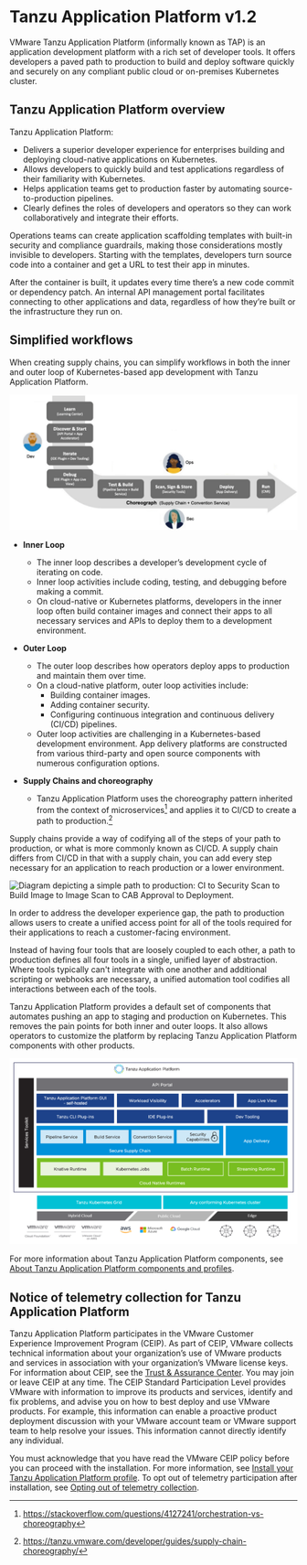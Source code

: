 # Tanzu Application Platform v1.2

VMware Tanzu Application Platform (informally known as TAP) is an application development platform with a rich set
of developer tools. It offers developers a paved path to production to build and deploy software quickly and
securely on any compliant public cloud or on-premises Kubernetes cluster.

## <a id='overview'></a> Tanzu Application Platform overview

Tanzu Application Platform:

- Delivers a superior developer experience for enterprises building and deploying cloud-native applications on Kubernetes.
- Allows developers to quickly build and test applications regardless of their familiarity with Kubernetes.
- Helps application teams get to production faster by automating source-to-production pipelines.
- Clearly defines the roles of developers and operators so they can work collaboratively and integrate their efforts.

Operations teams can create application scaffolding templates with built-in security and compliance
guardrails, making those considerations mostly invisible to developers. Starting with the templates,
developers turn source code into a container and get a URL to test their app in minutes.

After the container is built, it updates every time there’s a new code commit or dependency patch. An internal API management portal facilitates connecting to other applications and data, regardless of how they’re built or the infrastructure they run on.

## <a id='simplified-workflows'></a> Simplified workflows

When creating supply chains, you can simplify workflows in both the inner and outer loop of Kubernetes-based app development with Tanzu Application Platform.

![Illustration of TAP conceptual value, starting with components that serve the developer and finishing with the components that serve the operations staff and security staff.](images/tap-conceptual-value.png)

- **Inner Loop**
    - The inner loop describes a developer’s development cycle of iterating on code.
    - Inner loop activities include coding, testing, and debugging before making a commit.
    - On cloud-native or Kubernetes platforms, developers in the inner loop often build container images and connect their apps to all necessary services and APIs to deploy them to a development environment.

- **Outer Loop**
    - The outer loop describes how operators deploy apps to production and maintain them over time.
    - On a cloud-native platform, outer loop activities include:
      - Building container images.
      - Adding container security.
      - Configuring continuous integration and continuous delivery (CI/CD) pipelines.
    - Outer loop activities are challenging in a Kubernetes-based development environment. App delivery platforms are constructed from various third-party and open source components with numerous configuration options.

- **Supply Chains and choreography**
    - Tanzu Application Platform uses the choreography pattern inherited from the context of microservices[^1] and applies it to CI/CD to create a path to production.[^2]

[^1]: https://stackoverflow.com/questions/4127241/orchestration-vs-choreography
[^2]: https://tanzu.vmware.com/developer/guides/supply-chain-choreography/

Supply chains provide a way of codifying all of the steps of your path to production, or what is more commonly known as CI/CD. A supply chain differs from CI/CD in that with a supply chain, you can add every step necessary for an application to reach production or a lower environment.

![Diagram depicting a simple path to production: CI to Security Scan to Build Image to Image Scan to CAB Approval to Deployment.](images/path-to-production.png)

In order to address the developer experience gap, the path to production allows users to create a
unified access point for all of the tools required for their applications to reach a customer-facing
environment.

Instead of having four tools that are loosely coupled to each other, a path to production defines
all four tools in a single, unified layer of abstraction. Where tools typically can't integrate with
one another and additional scripting or webhooks are necessary, a unified automation tool codifies
all interactions between each of the tools.

Tanzu Application Platform provides a default set of components that automates pushing an app to
staging and production on Kubernetes. This removes the pain points for both inner and outer loops.
It also allows operators to customize the platform by replacing Tanzu Application Platform components with other products.

![Diagram depicting the layered structure of TAP](images/tap-layered-capabilities.png)

For more information about Tanzu Application Platform components, see [About Tanzu Application Platform components and profiles](about-package-profiles.md).

## <a id='telemetry-notice'></a> Notice of telemetry collection for Tanzu Application Platform

[//]: # (This following text came from legal. Do not edit it.)

Tanzu Application Platform participates in the VMware Customer Experience Improvement Program (CEIP).
As part of CEIP, VMware collects technical information about your organization’s use of VMware
products and services in association with your organization’s VMware license keys.
For information about CEIP, see the [Trust & Assurance Center](http://www.vmware.com/trustvmware/ceip.html).
You may join or leave CEIP at any time.
The CEIP Standard Participation Level provides VMware with information to improve its products and
services, identify and fix problems, and advise you on how to best deploy and use VMware products.
For example, this information can enable a proactive product deployment discussion with your VMware
account team or VMware support team to help resolve your issues.
This information cannot directly identify any individual.

[//]: # (The text above came from legal. Do not edit it.)

You must acknowledge that you have read the VMware CEIP policy before you can proceed with the
installation.
For more information, see [Install your Tanzu Application Platform profile](install.md#install-profile).
To opt out of telemetry participation after installation, see
[Opting out of telemetry collection](opting-out-telemetry.md).

